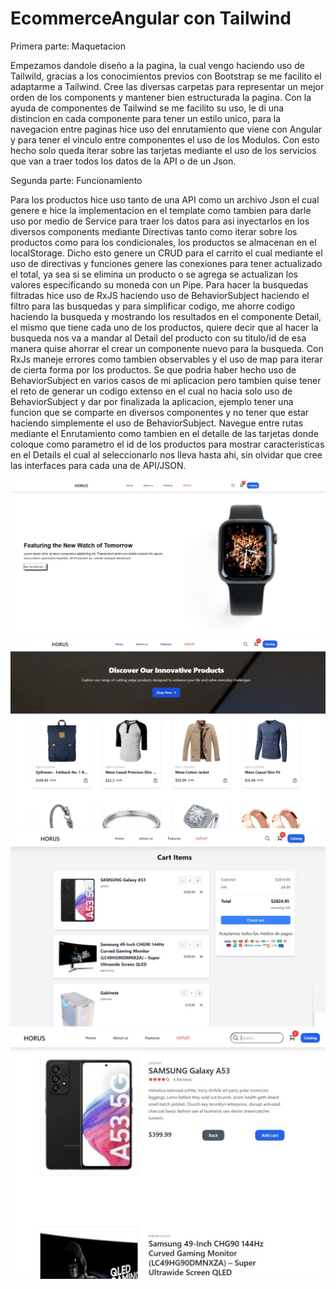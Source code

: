 # EcommerceAngular con Tailwind

Primera parte: Maquetacion

Empezamos dandole diseño a la pagina, la cual vengo haciendo uso de Tailwild, gracias a los conocimientos previos con Bootstrap se me facilito el adaptarme a Tailwind. Cree las diversas carpetas para representar un mejor orden de los components y mantener bien estructurada la pagina. Con la ayuda de componentes de Tailwind se me facilito su uso, le di una distincion en cada componente para tener un estilo unico, para la navegacion entre paginas hice uso del enrutamiento que viene con Angular y para tener el vinculo entre componentes el uso de los Modulos.
Con esto hecho solo queda iterar sobre las tarjetas mediante el uso de los servicios que van a traer todos los datos de la API o de un Json.

Segunda parte: Funcionamiento

Para los productos hice uso tanto de una API como un archivo Json el cual genere e hice la implementacion en el template como tambien para darle uso por medio de Service para traer los datos para asi inyectarlos en los diversos components mediante Directivas tanto como iterar sobre los productos como para los condicionales, los productos se almacenan en el localStorage.
Dicho esto genere un CRUD para el carrito el cual mediante el uso de directivas y funciones genere las conexiones para tener actualizado el total, ya sea si se elimina un producto o se agrega se actualizan los valores especificando su moneda con un Pipe.
Para hacer la busquedas filtradas hice uso de RxJS haciendo uso de BehaviorSubject haciendo el filtro para las busquedas y para simplificar codigo, me ahorre codigo haciendo la busqueda y mostrando los resultados en el componente Detail, el mismo que tiene cada uno de los productos, quiere decir que al hacer la busqueda nos va a mandar al Detail del producto con su titulo/id de esa manera quise ahorrar el crear un componente nuevo para la busqueda. Con RxJs maneje errores como tambien observables y el uso de map para iterar de cierta forma por los productos.
Se que podria haber hecho uso de BehaviorSubject en varios casos de mi aplicacion pero tambien quise tener el reto de generar un codigo extenso en el cual no hacia solo uso de BehaviorSubject y dar por finalizada la aplicacion, ejemplo tener una funcion que se comparte en diversos componentes y no tener que estar haciendo simplemente el uso de BehaviorSubject.
Navegue entre rutas mediante el Enrutamiento como tambien en el detalle de las tarjetas donde coloque como parametro el id de los productos para mostrar caracteristicas en el Details el cual al seleccionarlo nos lleva hasta ahi, sin olvidar que cree las interfaces para cada una de API/JSON.

<img src="./src/images/main.jpg">
<img src="./src/images/outlet.jpg">
<img src="./src/images/cart.jpg">
<img src="./src/images/search.jpg">
